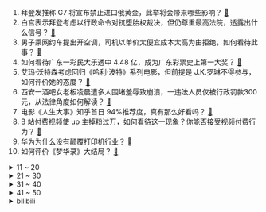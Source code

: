 1. 拜登发推称 G7 将宣布禁止进口俄黄金，此举将会带来哪些影响？ [:link:](https://www.zhihu.com/question/539921311)
2. 白宫表示拜登考虑以行政命令对抗堕胎权裁决，但仍尊重最高法院，透露出什么信号？ [:link:](https://www.zhihu.com/question/539828317)
3. 男子乘网约车提出开空调，司机以单价太便宜成本太高为由拒绝，如何看待此事？ [:link:](https://www.zhihu.com/question/539687842)
4. 如何看待广东一彩民大乐透中 4.48 亿，成为广东彩票史上第一大奖？ [:link:](https://www.zhihu.com/question/539732682)
5. 艾玛·沃特森考虑回归《哈利·波特》系列电影，但前提是 J.K.罗琳不得参与，如何评价她的态度？ [:link:](https://www.zhihu.com/question/539979829)
6. 西安一酒吧女老板凌晨遭多人围堵羞辱致崩溃，一违法人员仅被行政罚款300元，从法律角度如何解读？ [:link:](https://www.zhihu.com/question/539675429)
7. 电影《人生大事》知乎首日 94%推荐度，真有那么好看吗？ [:link:](https://www.zhihu.com/question/539405226)
8. B 站付费视频使 up 主掉粉过万，如何看待这一现象？你能否接受视频付费行为？ [:link:](https://www.zhihu.com/question/539362597)
9. 华为为什么没有颠覆打印机行业？ [:link:](https://www.zhihu.com/question/514118157)
10. 如何评价《梦华录》大结局？ [:link:](https://www.zhihu.com/question/539896336)
<details>
<summary>11 ~ 20</summary>

11. 海南三名同学考出 900 分满分，海南高考是如何算分的？900 分有多难？ [:link:](https://www.zhihu.com/question/539816292)
12. 自动挡车的 N 挡（空挡）存在的价值是什么？ [:link:](https://www.zhihu.com/question/31181894)
13. 宁波诺丁汉大学靠不靠谱？ [:link:](https://www.zhihu.com/question/19740960)
14. 691 分考生父母凌晨 3 点接到清华电话，高校「抢」人很拼，高校「抢人」背后哪些信息值得关注？ [:link:](https://www.zhihu.com/question/539851008)
15. 泰国航空回应「艺人李紫婷爱犬运送过程中去世」，称将尽快给事主提供调查结果，当前的宠物托运都有哪些问题？ [:link:](https://www.zhihu.com/question/539826795)
16. 目前自动驾驶公司逐渐失去主动权，其原因是什么？ [:link:](https://www.zhihu.com/question/535951089)
17. 6 月 24 日刘强东案公开听证会举行，女方出庭要求赔偿，如何从法律角度解读？该事件的结果可能是什么？ [:link:](https://www.zhihu.com/question/539818695)
18. 考研暑假一天只学七个小时，想考 985 但感觉不够，正常应该多少呀？ [:link:](https://www.zhihu.com/question/477621630)
19. 单论拍照，荣耀 70 系列在目前同价位段的手机里处于什么水平？ [:link:](https://www.zhihu.com/question/539066987)
20. 北约将宣布俄方不再是北约的伙伴，释放了什么信号？ [:link:](https://www.zhihu.com/question/539907430)
</details>
<details>
<summary>21 ~ 30</summary>

21. 研究称猴痘病毒或加速适应人体，今年病毒较 2018~2019 年有近五十处遗传变异，这意味着什么？ [:link:](https://www.zhihu.com/question/539601661)
22. 曾毓群称「宁德时代凝聚态电池已在研发中」，什么是凝聚态电池？会对新能源汽车行业的发展有哪些影响？ [:link:](https://www.zhihu.com/question/539588540)
23. 青岛回应「核酸检测为何要男女分开」，称有利于尽早发现风险，节约成本等，如何看待这一规定？ [:link:](https://www.zhihu.com/question/539998402)
24. 如何看待最高检称「为实施强奸给人下迷药应当按照严重犯罪处理」？这起到了哪些警示作用？ [:link:](https://www.zhihu.com/question/539409860)
25. 夏天到了，你最喜欢吃什么雪糕？有哪些值得推荐？ [:link:](https://www.zhihu.com/question/536651177)
26. 英语听力为什么总是听不懂？如何才能一个月内让英语听力明显提高？ [:link:](https://www.zhihu.com/question/288985639)
27. 2 岁女童被保姆遗留电梯后从 8 楼坠亡，该保姆将面临怎样的法律处罚？ [:link:](https://www.zhihu.com/question/539810123)
28. 核酸检测管里的红色液体是什么？为啥是红色的？ [:link:](https://www.zhihu.com/question/532237774)
29. 俄高官称若爆发三战将先炸伦敦，此举释放了什么信号？ [:link:](https://www.zhihu.com/question/539810262)
30. 假如外星人给人类十年时间，十年后从地球人类中随机抽取一人，让他决定人类是否要灭亡，这十年会发生什么? [:link:](https://www.zhihu.com/question/532186264)
</details>
<details>
<summary>31 ~ 40</summary>

31. 目前为止世界上最光滑的物体（人造的或天然的均可）是什么？ [:link:](https://www.zhihu.com/question/306629329)
32. 我买了全麦面包给爸妈，他们却说全麦是最次的面粉，真的是这样吗？ [:link:](https://www.zhihu.com/question/511395551)
33. 一个人在树立世界观、人生观、价值观、爱情观的年纪里，应该读些什么书？ [:link:](https://www.zhihu.com/question/21651732)
34. 潮湿气候下，摄影爱好者应该如何保护自己的画册、相纸、胶卷的干燥？ [:link:](https://www.zhihu.com/question/532320365)
35. 如何看待北京今年首期普通车摇号，超六成指标被「无车家庭」摇中？ [:link:](https://www.zhihu.com/question/539829090)
36. 乌克兰高官声称不再寻求加入北约，但希望在北约政策上有发言权，如何看待其表态？ [:link:](https://www.zhihu.com/question/539912264)
37. 2022 LPL 夏季赛EDG 2:1 BLG，如何评价这场比赛？ [:link:](https://www.zhihu.com/question/539922372)
38. 食品科学与工程专业还有前途吗？ [:link:](https://www.zhihu.com/question/372375945)
39. 如何评价aespa的首张英文单曲《Life’s Too Short》及其MV？ [:link:](https://www.zhihu.com/question/538934149)
40. 如何科学理性地填报志愿？ [:link:](https://www.zhihu.com/question/538493165)
</details>
<details>
<summary>41 ~ 50</summary>

41. 高考过后，有很多亲戚劝我学医或从事教育职业，可我不喜欢这两类，有些烦恼，怎么办？ [:link:](https://www.zhihu.com/question/539427419)
42. 美国总统拜登签署枪支安全法案，该法案实施会给美国带来哪些影响？ [:link:](https://www.zhihu.com/question/539709534)
43. 时间会冲淡友谊吗? [:link:](https://www.zhihu.com/question/539462984)
44. 开封新东方村镇银行突然开通线上交易，部分储户成功取钱，具体情况如何？事件后续会如何发展？ [:link:](https://www.zhihu.com/question/539998993)
45. 毕业季来临，有哪些平时习以为常的事情，或许就是最后一次？ [:link:](https://www.zhihu.com/question/538984751)
46. 初入职场如何给领导留下良好的第一印象？ [:link:](https://www.zhihu.com/question/539021665)
47. 韦正导演新剧《破事精英》有哪些槽点？ [:link:](https://www.zhihu.com/question/538297025)
48. 你有什么好的习惯坚持了十年？ [:link:](https://www.zhihu.com/question/453783511)
49. 能说说你青春里的遗憾吗？ [:link:](https://www.zhihu.com/question/539695178)
50. 江西高考文科状元出自「最穷县」，这背后付出了哪些努力？你还知道哪些高考励志故事？ [:link:](https://www.zhihu.com/question/539092297)
</details><details>
<summary>bilibili</summary>

1. 别难过啦，没事我考的比你还惨 [:link:](//www.bilibili.com/video/BV1rY4y1J7Mt)
2. 那天，不爱拍照的他，却突然要求合照…… [:link:](//www.bilibili.com/video/BV18a411W7zp)
3. 画画画！苦逼五年！都想要放弃了！ [:link:](//www.bilibili.com/video/BV1aW4y167ru)
4. 什么是肝帝？他说..... [:link:](//www.bilibili.com/video/BV1Cv4y1M7Fg)
5. 《无 缝 衔 接》 [:link:](//www.bilibili.com/video/BV1HB4y1D7yP)
6. 中了几箭而已，问题不大 [:link:](//www.bilibili.com/video/BV1Qv4y1M7QK)
7. 【花小烙】输液的时候如果气泡进入了血管里会怎么样？ [:link:](//www.bilibili.com/video/BV1GB4y1D7cK)
8. 我要被这群记者笑死啦哈哈哈哈哈哈哈哈哈哈哈哈 [:link:](//www.bilibili.com/video/BV1XB4y1s7ps)
9. 猫：请你穿上衣服！！！ [:link:](//www.bilibili.com/video/BV1PS4y1p7vw)
10. Luxiem 第2张单曲-「Jazz on the Clock!!」 (Official Music Video) | NIJISANJI EN [:link:](//www.bilibili.com/video/BV1ua411W7wf)
<details>
<summary>11 ~ 20</summary>

11. 水浒最具争议剧情之一！《水浒传》P27 [:link:](//www.bilibili.com/video/BV1U3411u7nU)
12. 别被这些东西给害了！（百乔x朝阳禁毒） [:link:](//www.bilibili.com/video/BV1gW4y1r7T8)
13. 《运气好和运气不好都沉默了》 [:link:](//www.bilibili.com/video/BV1uZ4y1e7KZ)
14. 当猫发现自己的项圈是声控灯，还会说话后… [:link:](//www.bilibili.com/video/BV1CG411s7Bc)
15. 188元10道菜！云南手抓饭：“干饭人的快乐太爽了！” [:link:](//www.bilibili.com/video/BV1LU4y1Q7yA)
16. 《 最 强 巧 克 力 》 [:link:](//www.bilibili.com/video/BV15T41137Ec)
17. 可爱的视频推荐给可爱的人 [:link:](//www.bilibili.com/video/BV1Lt4y1a7ZM)
18. 骗一下纳粹二把手是怎样的体验？【硬核狠人35】 [:link:](//www.bilibili.com/video/BV1Jr4y1G7gP)
19. 不同唱法的油腻版！对不起哈哈哈哈 这些精髓在我脑中挥之不去很多年了！！ [:link:](//www.bilibili.com/video/BV1p94y117VC)
20. 小偷：报警！快帮我报警！ [:link:](//www.bilibili.com/video/BV14Z4y1i7eU)
</details>
<details>
<summary>21 ~ 30</summary>

21. 50块vs1000块的小提琴！哪一个比较猛？！ [:link:](//www.bilibili.com/video/BV1BY4y1J7CH)
22. 叶大将军怒斥米哈游 [:link:](//www.bilibili.com/video/BV1eY4y137T6)
23. 消费1万2！海底捞最高级别会员过生日是什么体验【怎么这么值ep42-海底捞】 [:link:](//www.bilibili.com/video/BV1RB4y1q7KZ)
24. 我花了一百万做了一件特别有意义的事情 [:link:](//www.bilibili.com/video/BV1qL4y1A754)
25. 这场考试，有去无回。【陆时已作答】 [:link:](//www.bilibili.com/video/BV1Qv4y1M7vZ)
26. 我来了，那么家里就要开始热闹了。 [:link:](//www.bilibili.com/video/BV1GW4y1r7M7)
27. 奶爆新番！七月最值得期待的10部动画！最后一个我当场狂喜！【泛式】 [:link:](//www.bilibili.com/video/BV1A3411w765)
28. 真的有人吃这玩意吗？ [:link:](//www.bilibili.com/video/BV1vB4y1q71u)
29. 久违了兄弟们，迟到的印度刨冰 [:link:](//www.bilibili.com/video/BV1Vr4y1g7RR)
30. 林娜琏Solo出道曲POP MV公开 [:link:](//www.bilibili.com/video/BV1dB4y1q7jP)
</details>
<details>
<summary>31 ~ 40</summary>

31. 微信看后说他DNA动了 [:link:](//www.bilibili.com/video/BV1h34y1W7B3)
32. 离谱！花20W日元清空扭蛋机！竟然狂薅大奖！ [:link:](//www.bilibili.com/video/BV14T411V7WG)
33. 全员恶人 [:link:](//www.bilibili.com/video/BV1dT411g7yH)
34. 朋友们，在夏天吃西瓜是一件快乐的事，今天的快乐好像有些超标。 [:link:](//www.bilibili.com/video/BV1yg411X7XP)
35. 我最后还是冲上去了，大家帮我证明！ [:link:](//www.bilibili.com/video/BV1L94y117Sr)
36. 今天我们采访了一位在校大学生和他毕业多年的师哥，让我们看看他们的生活有什么变化吧...... [:link:](//www.bilibili.com/video/BV1uN4y1G7z4)
37. 【历史】“卷面上，密密麻麻，是我的自尊” [:link:](//www.bilibili.com/video/BV1494y117Cm)
38. 嘎子偷狗是什么梗【梗指南】 [:link:](//www.bilibili.com/video/BV1s3411w7vx)
39. 【4K60FPS】迈克尔·杰克逊两大封神现场！致敬永远的天王！ [:link:](//www.bilibili.com/video/BV1p94y117hF)
40. 一直在摇可乐的阿尼亚！！ [:link:](//www.bilibili.com/video/BV1kT411G7Xp)
</details>
<details>
<summary>41 ~ 50</summary>

41. 我们发现游戏中一条埋藏最深，能推翻整个剧情的暗线！〖游戏不止〗 [:link:](//www.bilibili.com/video/BV1u3411w74b)
42. mwuah mwuah mwuah [:link:](//www.bilibili.com/video/BV1TY411K7io)
43. 一斗：我一起床莫名其妙被阿忍打了… [:link:](//www.bilibili.com/video/BV1PY4y137TX)
44. 《游戏玩家老婆现状》 [:link:](//www.bilibili.com/video/BV1ZL4y1A7WW)
45. 「手书」想在你身边一年又一年 [:link:](//www.bilibili.com/video/BV1Pa411x7gU)
46. 【定格动画】手绘500张！用儿童画板玩痒痒鼠！ [:link:](//www.bilibili.com/video/BV18g411X7Vr)
47. 世纪谈判、天山攻坚、二桃杀三士，西气东输是如何建成的 [:link:](//www.bilibili.com/video/BV1Nv4y1u78h)
48. 有史以来我最硬的视频！！ [:link:](//www.bilibili.com/video/BV1ot4y1b7wo)
49. 【冰冰团队】当你有一只义无反顾奔向你的猫咪 [:link:](//www.bilibili.com/video/BV1eZ4y1v7o2)
50. 烫腚 [:link:](//www.bilibili.com/video/BV1nS4y1v7S8)
</details>
<details>
<summary>51 ~ 60</summary>

51. “这短短三小时，看懂的人却整整花了十几年。” [:link:](//www.bilibili.com/video/BV1CS4y1v7ED)
52. 别卷体重了行不行！同身高120斤和96斤穿同款裙子，差别很大吗？！ [:link:](//www.bilibili.com/video/BV1qL4y1P7HN)
53. 看or不看！最简单易懂的2022年七月新番推荐！！ [:link:](//www.bilibili.com/video/BV1Ta411W7wW)
54. 奶酪棒自由，什么奶酪硕士了解一下 [:link:](//www.bilibili.com/video/BV1Pt4y1a7Yg)
55. 1 8 岁 现 状 [:link:](//www.bilibili.com/video/BV1Hf4y1f7bE)
56. 江苏师范大学摒弃洋人服，多年采取汉式毕业典礼走红，网友：希望继续下去 [:link:](//www.bilibili.com/video/BV1Jt4y1a7j6)
57. 【天气愈报】热 到 头 秃 [:link:](//www.bilibili.com/video/BV1QT411G7Pr)
58. 咱们的茶碗卖到日本成国宝。中国大姐：没事，那是我做的 [:link:](//www.bilibili.com/video/BV13B4y1q7yW)
59. 投个币也扯到空间弯曲～ [:link:](//www.bilibili.com/video/BV16Z4y1v7HB)
60. 【罗翔】性侵导致对方怀孕属于加重情形吗？ [:link:](//www.bilibili.com/video/BV1TW4y1r7w2)
</details>
<details>
<summary>61 ~ 70</summary>

61. 【STN快报第六季35】是萨菲罗斯刀太粗了，还是我蒂法不烧了 [:link:](//www.bilibili.com/video/BV1g94y117DU)
62. 那个鬼才教你这么剪辑的，这也太丝滑了吧！ [:link:](//www.bilibili.com/video/BV15g411X7q2)
63. 你从未见过的光影版本饥荒！【假如饥荒有光影和山脉】 [:link:](//www.bilibili.com/video/BV1MS4y1p7UU)
64. 吵不赢，她有理，那就哭 [:link:](//www.bilibili.com/video/BV1Sa411p7hA)
65. 这玩意凭什么才卖一块钱？！ [:link:](//www.bilibili.com/video/BV1hY4y137AZ)
66. 你是把赤道划到河南上了吗？啊啊啊？毁灭吧！ [:link:](//www.bilibili.com/video/BV1Lt4y1a7UW)
67. 嘎 子 偷 狗 事 件 [:link:](//www.bilibili.com/video/BV17U4y1976N)
68. 挟猫崽以令它妈 [:link:](//www.bilibili.com/video/BV1yS4y1H74x)
69. 【菊花花】雷神生贺曲「稻光予梦」/ 原神cv原创曲 [:link:](//www.bilibili.com/video/BV1K3411w7uM)
70. 闽南菜的天花板，极致风味重磅来袭！ [:link:](//www.bilibili.com/video/BV1zY411T77c)
</details>
<details>
<summary>71 ~ 80</summary>

71. 愿冰柜没有雪糕刺客 [:link:](//www.bilibili.com/video/BV1N34y1s7fZ)
72. 【时代少年团】陪你长大全记录-贺峻霖《仲夏夜》篇 [:link:](//www.bilibili.com/video/BV11S4y1H7K5)
73. 兄弟情义在奔姐面前一文不值！ [:link:](//www.bilibili.com/video/BV1mB4y1s7eo)
74. 哥们！哥们！来我这买雪糕吗哥们？嫌贵可以放回去的那种！哥们！别拿不认识的雪糕！哥们！ [:link:](//www.bilibili.com/video/BV1mB4y1s7PX)
75. 当你待在一个艺术家工作室 [:link:](//www.bilibili.com/video/BV18W4y167gZ)
76. 如何科学的护理产后母猪？ [:link:](//www.bilibili.com/video/BV1EB4y1q7NX)
77. 【建议改成】使 劲 叫 唤 19 [:link:](//www.bilibili.com/video/BV1Er4y1g7gf)
78. 向日葵：我可以开枪了吗？【这帮植物有点憨】 [:link:](//www.bilibili.com/video/BV14Y411N7aK)
79. 文能全国第一，武能挽救中国，这是什么级别的猛男？【人物志08】 [:link:](//www.bilibili.com/video/BV1ff4y1f73r)
80. 秦皇陵文物发现2000多年前指纹印，制作工匠推测为青少年 [:link:](//www.bilibili.com/video/BV1TT41137Cy)
</details>
<details>
<summary>81 ~ 90</summary>

81. 把黄昏的声优换成白展堂会是什么效果 [:link:](//www.bilibili.com/video/BV1ET411V7xC)
82. 双 鸡 之 战 [:link:](//www.bilibili.com/video/BV1DZ4y1v7yc)
83. 大狸猫窜上32楼摇摇欲坠，男主人一家人都急哭了！ [:link:](//www.bilibili.com/video/BV1RT411G73Y)
84. 21年前，那个写出满分神作的考生，人生比作文还精彩！ [:link:](//www.bilibili.com/video/BV1sr4y1G7K6)
85. steam夏促最强攻略！40款史低掏空你的钱包！ [:link:](//www.bilibili.com/video/BV1nU4y1Q79x)
86. 原来喜欢也有同义词！ [:link:](//www.bilibili.com/video/BV1wt4y187Ld)
87. 【鉴定热门】养生大师让人类不要喝牛奶？菇勇者学甄嬛传银镯子检测毒蘑菇？ [:link:](//www.bilibili.com/video/BV1K3411w7gi)
88. 切个B站最大的球。 [:link:](//www.bilibili.com/video/BV1BY411N7ZT)
89. 【半佛】长得不帅，怎么当反派？ [:link:](//www.bilibili.com/video/BV1r34y1W76U)
90. 工资高低跟努力没必然关系，最重要的是职场不可替代性 [:link:](//www.bilibili.com/video/BV14f4y1f7qM)
</details>
<details>
<summary>91 ~ 100</summary>

91. 珍贵影像《优雅嘲讽》 [:link:](//www.bilibili.com/video/BV1QL4y1N7fg)
92. 《稻香》笑一个吧 功成名就不是目的 [:link:](//www.bilibili.com/video/BV1Va411W7VT)
93. 着什么急呢？唯黄昏和牛排不可辜负！ [:link:](//www.bilibili.com/video/BV1aB4y1p7HA)
94. 「Luxiem」2nd单曲「Jazz on the Clock!!」 [:link:](//www.bilibili.com/video/BV1jB4y1q7i5)
95. 〖误解向〗如果领养的女儿是小埋 [:link:](//www.bilibili.com/video/BV19S4y1H7Mg)
96. 河南猪妮热得快炸了…… [:link:](//www.bilibili.com/video/BV1ba411x7sd)
97. 古巴排名第一中餐！帅小伙在古巴10天，第一次敞开肚子吃！！ [:link:](//www.bilibili.com/video/BV1YB4y1p726)
98. 大学毕业两年的我骗我爸高考出分了 [:link:](//www.bilibili.com/video/BV1Zt4y1b7Xi)
99. 良心商家 明明可以靠抢 却还送我一个100多的塑料杯 [:link:](//www.bilibili.com/video/BV1vB4y1s7EK)
100. 这马超怎么这么可爱啊12.0！！！ [:link:](//www.bilibili.com/video/BV15a411x7hR)
</details></details>